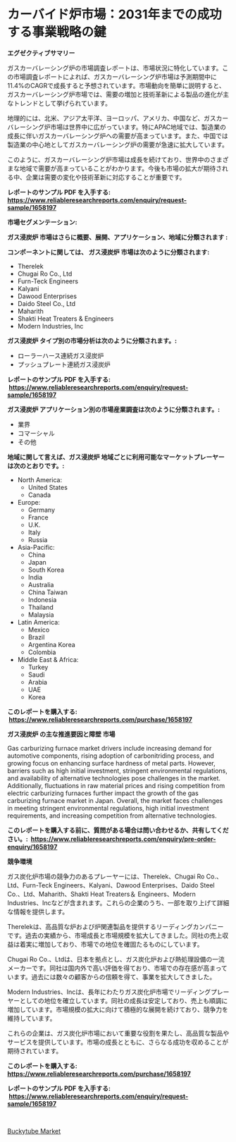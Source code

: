 <p><h1>カーバイド炉市場：2031年までの成功する事業戦略の鍵</h1></p><p><strong>エグゼクティブサマリー</strong></p>
<p><p>ガスカーバレーシング炉の市場調査レポートは、市場状況に特化しています。この市場調査レポートによれば、ガスカーバレーシング炉市場は予測期間中に11.4%のCAGRで成長すると予想されています。市場動向を簡単に説明すると、ガスカーバレーシング炉市場では、需要の増加と技術革新による製品の進化が主なトレンドとして挙げられています。</p><p>地理的には、北米、アジア太平洋、ヨーロッパ、アメリカ、中国など、ガスカーバレーシング炉市場は世界中に広がっています。特にAPAC地域では、製造業の成長に伴いガスカーバレーシング炉への需要が高まっています。また、中国では製造業の中心地としてガスカーバレーシング炉の需要が急速に拡大しています。</p><p>このように、ガスカーバレーシング炉市場は成長を続けており、世界中のさまざまな地域で需要が高まっていることがわかります。今後も市場の拡大が期待される中、企業は需要の変化や技術革新に対応することが重要です。</p></p>
<p><strong>レポートのサンプル PDF を入手する: <a href="https://www.reliableresearchreports.com/enquiry/request-sample/1658197">https://www.reliableresearchreports.com/enquiry/request-sample/1658197</a></strong></p>
<p><strong>市場セグメンテーション:</strong></p>
<p><strong> ガス浸炭炉 市場はさらに概要、展開、アプリケーション、地域に分類されます :</strong></p>
<p><strong>コンポーネントに関しては、 ガス浸炭炉 市場は次のように分類されます: &nbsp;</strong></p>
<p><ul><li>Therelek</li><li>Chugai Ro Co., Ltd</li><li>Furn-Teck Engineers</li><li>Kalyani</li><li>Dawood Enterprises</li><li>Daido Steel Co., Ltd</li><li>Maharith</li><li>Shakti Heat Treaters & Engineers</li><li>Modern Industries, Inc</li></ul></p>
<p><strong> ガス浸炭炉 タイプ別の市場分析は次のように分類されます。:</strong></p>
<p><ul><li>ローラーハース連続ガス浸炭炉</li><li>プッシュプレート連続ガス浸炭炉</li></ul></p>
<p><strong>レポートのサンプル PDF を入手する: &nbsp;<a href="https://www.reliableresearchreports.com/enquiry/request-sample/1658197">https://www.reliableresearchreports.com/enquiry/request-sample/1658197</a></strong></p>
<p><strong> ガス浸炭炉 アプリケーション別の市場産業調査は次のように分類されます。:</strong></p>
<p><ul><li>業界</li><li>コマーシャル</li><li>その他</li></ul></p>
<p><strong>地域に関して言えば、ガス浸炭炉 地域ごとに利用可能なマーケットプレーヤーは次のとおりです。:</strong></p>
<p><ul>
    <li>
        North America:
        <ul>
            <li>United States</li>
            <li>Canada</li>
        </ul>
    </li>
    <li>
        Europe:
        <ul>
            <li>Germany</li>
            <li>France</li>
            <li>U.K.</li>
            <li>Italy</li>
            <li>Russia</li>
        </ul>
    </li>
    <li>
        Asia-Pacific:
        <ul>
            <li>China</li>
            <li>Japan</li>
            <li>South Korea</li>
            <li>India</li>
            <li>Australia</li>
            <li>China Taiwan</li>
            <li>Indonesia</li>
            <li>Thailand</li>
            <li>Malaysia</li>
        </ul>
    </li>
    <li>
        Latin America:
        <ul>
            <li>Mexico</li>
            <li>Brazil</li>
            <li>Argentina Korea</li>
            <li>Colombia</li>
        </ul>
    </li>
    <li>
        Middle East & Africa:
        <ul>
            <li>Turkey</li>
            <li>Saudi</li>
            <li>Arabia</li>
            <li>UAE</li>
            <li>Korea</li>
        </ul>
    </li>
    </ul></p>
<p><strong>このレポートを購入する: &nbsp;<a href="https://www.reliableresearchreports.com/purchase/1658197">https://www.reliableresearchreports.com/purchase/1658197</a></strong></p>
<p><strong>ガス浸炭炉 の主な推進要因と障壁 市場</strong></p>
<p><p>Gas carburizing furnace market drivers include increasing demand for automotive components, rising adoption of carbonitriding process, and growing focus on enhancing surface hardness of metal parts. However, barriers such as high initial investment, stringent environmental regulations, and availability of alternative technologies pose challenges in the market. Additionally, fluctuations in raw material prices and rising competition from electric carburizing furnaces further impact the growth of the gas carburizing furnace market in Japan. Overall, the market faces challenges in meeting stringent environmental regulations, high initial investment requirements, and increasing competition from alternative technologies.</p></p>
<p><strong>このレポートを購入する前に、質問がある場合は問い合わせるか、共有してください。:&nbsp; <a href="https://www.reliableresearchreports.com/enquiry/pre-order-enquiry/1658197">https://www.reliableresearchreports.com/enquiry/pre-order-enquiry/1658197</a></strong></p>
<p><strong>競争環境</strong></p>
<p><p>ガス炭化炉市場の競争力のあるプレーヤーには、Therelek、Chugai Ro Co.、Ltd、Furn-Teck Engineers、Kalyani、Dawood Enterprises、Daido Steel Co.、Ltd、Maharith、Shakti Heat Treaters＆ Engineers、Modern Industries、Incなどが含まれます。これらの企業のうち、一部を取り上げて詳細な情報を提供します。</p><p>Therelekは、高品質な炉および炉関連製品を提供するリーディングカンパニーです。過去の実績から、市場成長と市場規模を拡大してきました。同社の売上収益は着実に増加しており、市場での地位を確固たるものにしています。</p><p>Chugai Ro Co.、Ltdは、日本を拠点とし、ガス炭化炉および熱処理設備の一流メーカーです。同社は国内外で高い評価を得ており、市場での存在感が高まっています。過去には数々の顧客からの信頼を得て、事業を拡大してきました。</p><p>Modern Industries、Incは、長年にわたりガス炭化炉市場でリーディングプレーヤーとしての地位を確立しています。同社の成長は安定しており、売上も順調に増加しています。市場規模の拡大に向けて積極的な展開を続けており、競争力を維持しています。</p><p>これらの企業は、ガス炭化炉市場において重要な役割を果たし、高品質な製品やサービスを提供しています。市場の成長とともに、さらなる成功を収めることが期待されています。</p></p>
<p><strong>このレポートを購入する: &nbsp; <a href="https://www.reliableresearchreports.com/purchase/1658197">https://www.reliableresearchreports.com/purchase/1658197</a></strong></p>
<p><strong>レポートのサンプル PDF を入手する: &nbsp;<a href="https://www.reliableresearchreports.com/enquiry/request-sample/1658197">https://www.reliableresearchreports.com/enquiry/request-sample/1658197</a></strong><strong></strong></p>
<p>&nbsp;</p>
<p><p><a href="https://funky-papaya-cf4.notion.site/Buckytube-Market-Research-Report-Provides-thorough-Industry-Overview-which-offers-an-In-Depth-Analy-6b03299e62be470cadca9313522d0846">Buckytube Market</a></p></p>
